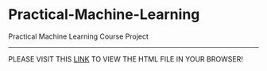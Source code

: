 # Practical-Machine-Learning
Practical Machine Learning Course Project
*****************************************
PLEASE VISIT THIS [LINK](http://htmlpreview.github.io/?https://github.com/MXenakis/Practical-Machine-Learning/blob/gh-pages/PracticalMachineLearningProject.html) TO VIEW THE HTML FILE IN YOUR BROWSER!
